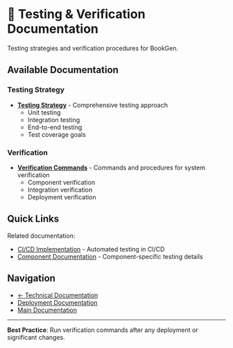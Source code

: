 # 🧪 Testing & Verification Documentation

Testing strategies and verification procedures for BookGen.

## Available Documentation

### Testing Strategy
- **[Testing Strategy](TESTING_STRATEGY.md)** - Comprehensive testing approach
  - Unit testing
  - Integration testing
  - End-to-end testing
  - Test coverage goals

### Verification
- **[Verification Commands](VERIFICATION_COMMANDS.md)** - Commands and procedures for system verification
  - Component verification
  - Integration verification
  - Deployment verification

## Quick Links

Related documentation:
- [CI/CD Implementation](../deployment/CI_CD_IMPLEMENTATION.md) - Automated testing in CI/CD
- [Component Documentation](../components/) - Component-specific testing details

## Navigation

- [← Technical Documentation](../)
- [Deployment Documentation](../deployment/)
- [Main Documentation](../../)

---

**Best Practice**: Run verification commands after any deployment or significant changes.
